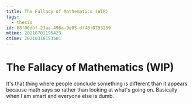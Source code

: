 ```yaml
---
title: The Fallacy of Mathematics (WIP)
tags:
  - thesis
id: 68f00dbf-23aa-496a-9e05-df48f0793259
mtime: 20210701195423
ctime: 20210316153501
---
```


# The Fallacy of Mathematics (WIP)

It's that thing where people conclude something is different than it appears because math says so rather than looking at what's going on. Basically when I am smart and everyone else is dumb.

